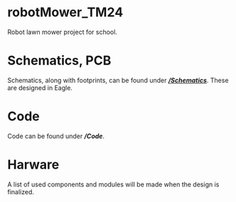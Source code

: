 # robotMower_TM24
Robot lawn mower project for school.

# Schematics, PCB
Schematics, along with footprints, can be found under [<b>*/Schematics*</b>](/Schematics).
These are designed in Eagle.

# Code
Code can be found under <b>*/Code*</b>.

# Harware
A list of used components and modules will be made when the design is finalized.
